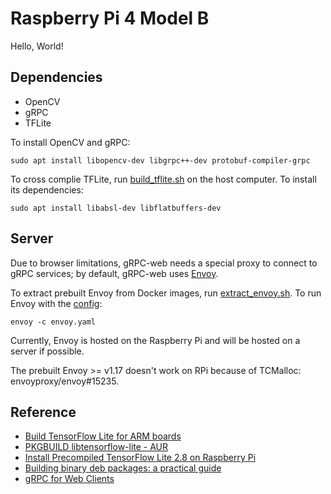 # Raspberry Pi 4 Model B
Hello, World!

## Dependencies
- OpenCV
- gRPC
- TFLite

To install OpenCV and gRPC:
```shell
sudo apt install libopencv-dev libgrpc++-dev protobuf-compiler-grpc
```

To cross complie TFLite, run [build_tflite.sh](tools/build_tflite.sh) on the host computer.
To install its dependencies:
```shell
sudo apt install libabsl-dev libflatbuffers-dev
```

## Server

Due to browser limitations, gRPC-web needs a special proxy to connect to gRPC services; by default, gRPC-web uses [Envoy](https://www.envoyproxy.io/).

To extract prebuilt Envoy from Docker images, run [extract_envoy.sh](tools/extract_envoy.sh). To run Envoy with the [config](tools/envoy.yaml):

```shell
envoy -c envoy.yaml
```

Currently, Envoy is hosted on the Raspberry Pi and will be hosted on a server if possible.

The prebuilt Envoy >= v1.17 doesn't work on RPi because of TCMalloc: envoyproxy/envoy#15235.

## Reference
- [Build TensorFlow Lite for ARM boards](https://www.tensorflow.org/lite/guide/build_arm)
- [PKGBUILD libtensorflow-lite - AUR](https://aur.archlinux.org/cgit/aur.git/tree/PKGBUILD?h=libtensorflow-lite)
- [Install Precompiled TensorFlow Lite 2.8 on Raspberry Pi](https://lindevs.com/install-precompiled-tensorflow-lite-on-raspberry-pi/)
- [Building binary deb packages: a practical guide](https://www.internalpointers.com/post/build-binary-deb-package-practical-guide)
- [gRPC for Web Clients](https://github.com/grpc/grpc-web)